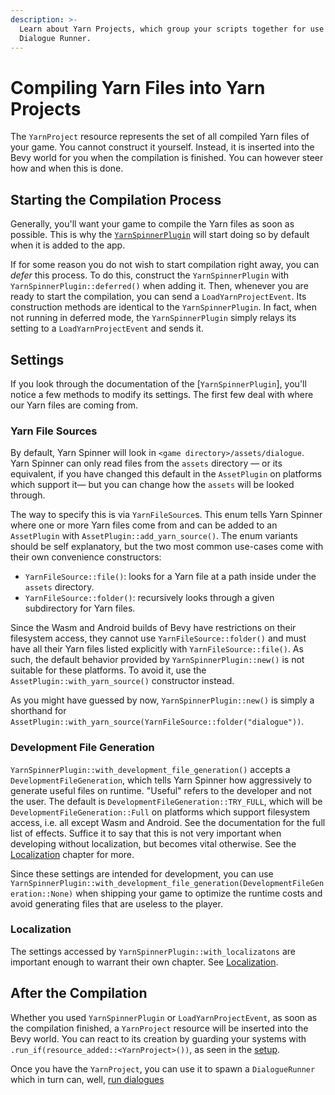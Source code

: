 ```yaml
---
description: >-
  Learn about Yarn Projects, which group your scripts together for use in a
  Dialogue Runner.
---
```


# Compiling Yarn Files into Yarn Projects

The `YarnProject` resource represents the set of all compiled Yarn files of your game. You cannot construct it yourself. Instead, it is inserted into the Bevy world for you when the compilation is finished. You can however steer how and when this is done.

## Starting the Compilation Process

Generally, you'll want your game to compile the Yarn files as soon as possible. This is why the [`YarnSpinnerPlugin`](../../using-yarnspinner-with-rust/setup.md) will start doing so by default when it is added to the app.

If for some reason you do not wish to start compilation right away, you can _defer_ this process. To do this, construct the `YarnSpinnerPlugin` with `YarnSpinnerPlugin::deferred()` when adding it. Then, whenever you are ready to start the compilation, you can send a `LoadYarnProjectEvent`. Its construction methods are identical to the `YarnSpinnerPlugin`. In fact, when not running in deferred mode, the `YarnSpinnerPlugin` simply relays its setting to a `LoadYarnProjectEvent` and sends it.

## Settings

If you look through the documentation of the \[`YarnSpinnerPlugin`], you'll notice a few methods to modify its settings. The first few deal with where our Yarn files are coming from.

### Yarn File Sources

By default, Yarn Spinner will look in `<game directory>/assets/dialogue`. Yarn Spinner can only read files from the `assets` directory — or its equivalent, if you have changed this default in the `AssetPlugin` on platforms which support it— but you can change how the `assets` will be looked through.

The way to specify this is via `YarnFileSource`s. This enum tells Yarn Spinner where one or more Yarn files come from and can be added to an `AssetPlugin` with `AssetPlugin::add_yarn_source()`. The enum variants should be self explanatory, but the two most common use-cases come with their own convenience constructors:

* `YarnFileSource::file()`: looks for a Yarn file at a path inside under the `assets` directory.
* `YarnFileSource::folder()`: recursively looks through a given subdirectory for Yarn files.

Since the Wasm and Android builds of Bevy have restrictions on their filesystem access, they cannot use `YarnFileSource::folder()` and must have all their Yarn files listed explicitly with `YarnFileSource::file()`. As such, the default behavior provided by `YarnSpinnerPlugin::new()` is not suitable for these platforms. To avoid it, use the `AssetPlugin::with_yarn_source()` constructor instead.

As you might have guessed by now, `YarnSpinnerPlugin::new()` is simply a shorthand for `AssetPlugin::with_yarn_source(YarnFileSource::folder("dialogue"))`.

### Development File Generation

`YarnSpinnerPlugin::with_development_file_generation()` accepts a `DevelopmentFileGeneration`, which tells Yarn Spinner how aggressively to generate useful files on runtime. "Useful" refers to the developer and not the user. The default is `DevelopmentFileGeneration::TRY_FULL`, which will be `DevelopmentFileGeneration::Full` on platforms which support filesystem access, i.e. all except Wasm and Android. See the documentation for the full list of effects. Suffice it to say that this is not very important when developing without localization, but becomes vital otherwise. See the [Localization](../../yarn-spinner-for-other-engines/bevy/localisation.md) chapter for more.

Since these settings are intended for development, you can use `YarnSpinnerPlugin::with_development_file_generation(DevelopmentFileGeneration::None)` when shipping your game to optimize the runtime costs and avoid generating files that are useless to the player.

### Localization

The settings accessed by `YarnSpinnerPlugin::with_localizatons` are important enough to warrant their own chapter. See [Localization](../../yarn-spinner-for-other-engines/bevy/localisation.md).

## After the Compilation

Whether you used `YarnSpinnerPlugin` or `LoadYarnProjectEvent`, as soon as the compilation finished, a `YarnProject` resource will be inserted into the Bevy world. You can react to its creation by guarding your systems with `.run_if(resource_added::<YarnProject>())`, as seen in the [setup](../../using-yarnspinner-with-rust/setup.md).

Once you have the `YarnProject`, you can use it to spawn a `DialogueRunner` which in turn can, well, [run dialogues](../../yarn-spinner-for-other-engines/bevy/components/dialogue-runner.md)
